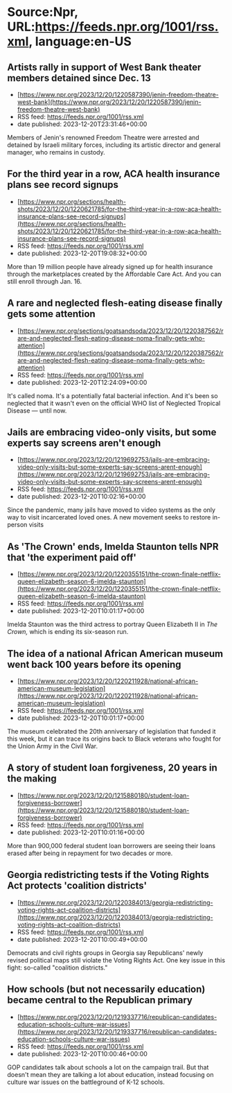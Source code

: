 # Source:Npr, URL:https://feeds.npr.org/1001/rss.xml, language:en-US

## Artists rally in support of West Bank theater members detained since Dec. 13
 - [https://www.npr.org/2023/12/20/1220587390/jenin-freedom-theatre-west-bank](https://www.npr.org/2023/12/20/1220587390/jenin-freedom-theatre-west-bank)
 - RSS feed: https://feeds.npr.org/1001/rss.xml
 - date published: 2023-12-20T23:31:46+00:00

Members of Jenin's renowned Freedom Theatre were arrested and detained by Israeli military forces, including its artistic director and general manager, who remains in custody.

## For the third year in a row, ACA health insurance plans see record signups
 - [https://www.npr.org/sections/health-shots/2023/12/20/1220621785/for-the-third-year-in-a-row-aca-health-insurance-plans-see-record-signups](https://www.npr.org/sections/health-shots/2023/12/20/1220621785/for-the-third-year-in-a-row-aca-health-insurance-plans-see-record-signups)
 - RSS feed: https://feeds.npr.org/1001/rss.xml
 - date published: 2023-12-20T19:08:32+00:00

More than 19 million people have already signed up for health insurance through the marketplaces created by the Affordable Care Act. And you can still enroll through Jan. 16.

## A rare and neglected flesh-eating disease finally gets some attention
 - [https://www.npr.org/sections/goatsandsoda/2023/12/20/1220387562/rare-and-neglected-flesh-eating-disease-noma-finally-gets-who-attention](https://www.npr.org/sections/goatsandsoda/2023/12/20/1220387562/rare-and-neglected-flesh-eating-disease-noma-finally-gets-who-attention)
 - RSS feed: https://feeds.npr.org/1001/rss.xml
 - date published: 2023-12-20T12:24:09+00:00

It's called noma. It's a potentially fatal bacterial infection. And it's been so neglected that it wasn't even on the official WHO list of Neglected Tropical Disease — until now.

## Jails are embracing video-only visits, but some experts say screens aren't enough
 - [https://www.npr.org/2023/12/20/1219692753/jails-are-embracing-video-only-visits-but-some-experts-say-screens-arent-enough](https://www.npr.org/2023/12/20/1219692753/jails-are-embracing-video-only-visits-but-some-experts-say-screens-arent-enough)
 - RSS feed: https://feeds.npr.org/1001/rss.xml
 - date published: 2023-12-20T10:02:16+00:00

Since the pandemic, many jails have moved to video systems as the only way to visit incarcerated loved ones. A new movement seeks to restore in-person visits

## As 'The Crown' ends, Imelda Staunton tells NPR that 'the experiment paid off'
 - [https://www.npr.org/2023/12/20/1220355151/the-crown-finale-netflix-queen-elizabeth-season-6-imelda-staunton](https://www.npr.org/2023/12/20/1220355151/the-crown-finale-netflix-queen-elizabeth-season-6-imelda-staunton)
 - RSS feed: https://feeds.npr.org/1001/rss.xml
 - date published: 2023-12-20T10:01:17+00:00

Imelda Staunton was the third actress to portray Queen Elizabeth II in <em>The Crown, </em>which is ending its six-season run.

## The idea of a national African American museum went back 100 years before its opening
 - [https://www.npr.org/2023/12/20/1220211928/national-african-american-museum-legislation](https://www.npr.org/2023/12/20/1220211928/national-african-american-museum-legislation)
 - RSS feed: https://feeds.npr.org/1001/rss.xml
 - date published: 2023-12-20T10:01:17+00:00

The museum celebrated the 20th anniversary of legislation that funded it this week, but it can trace its origins back to  Black veterans who fought for the Union Army in the Civil War.

## A story of student loan forgiveness, 20 years in the making
 - [https://www.npr.org/2023/12/20/1215880180/student-loan-forgiveness-borrower](https://www.npr.org/2023/12/20/1215880180/student-loan-forgiveness-borrower)
 - RSS feed: https://feeds.npr.org/1001/rss.xml
 - date published: 2023-12-20T10:01:16+00:00

More than 900,000 federal student loan borrowers are seeing their loans erased after being in repayment for two decades or more.

## Georgia redistricting tests if the Voting Rights Act protects 'coalition districts'
 - [https://www.npr.org/2023/12/20/1220384013/georgia-redistricting-voting-rights-act-coalition-districts](https://www.npr.org/2023/12/20/1220384013/georgia-redistricting-voting-rights-act-coalition-districts)
 - RSS feed: https://feeds.npr.org/1001/rss.xml
 - date published: 2023-12-20T10:00:49+00:00

Democrats and civil rights groups in Georgia say Republicans' newly revised political maps still violate the Voting Rights Act. One key issue in this fight: so-called "coalition districts."

## How schools (but not necessarily education) became central to the Republican primary
 - [https://www.npr.org/2023/12/20/1219337716/republican-candidates-education-schools-culture-war-issues](https://www.npr.org/2023/12/20/1219337716/republican-candidates-education-schools-culture-war-issues)
 - RSS feed: https://feeds.npr.org/1001/rss.xml
 - date published: 2023-12-20T10:00:46+00:00

GOP candidates talk about schools a lot on the campaign trail. But that doesn't mean they are talking a lot about education, instead focusing on culture war issues on the battleground of K-12 schools.

